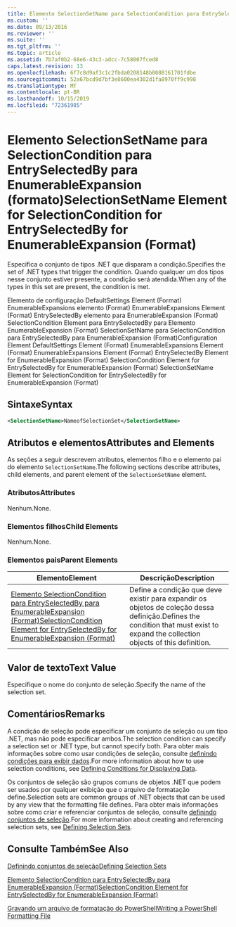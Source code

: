 ```yaml
---
title: Elemento SelectionSetName para SelectionCondition para EntrySelectedBy para EnumerableExpansion (Format) | Microsoft Docs
ms.custom: ''
ms.date: 09/13/2016
ms.reviewer: ''
ms.suite: ''
ms.tgt_pltfrm: ''
ms.topic: article
ms.assetid: 7b7af0b2-68e6-43c3-adcc-7c58007fced8
caps.latest.revision: 13
ms.openlocfilehash: 6f7c8d9af3c1c2fbda0208148b0088161701fdbe
ms.sourcegitcommit: 52a67bcd9d7bf3e8600ea4302d1fa8970ff9c998
ms.translationtype: MT
ms.contentlocale: pt-BR
ms.lasthandoff: 10/15/2019
ms.locfileid: "72361985"
---
```

# <a name="selectionsetname-element-for-selectioncondition-for-entryselectedby-for-enumerableexpansion-format"></a><span data-ttu-id="9f939-102">Elemento SelectionSetName para SelectionCondition para EntrySelectedBy para EnumerableExpansion (formato)</span><span class="sxs-lookup"><span data-stu-id="9f939-102">SelectionSetName Element for SelectionCondition for EntrySelectedBy for EnumerableExpansion (Format)</span></span>

<span data-ttu-id="9f939-103">Especifica o conjunto de tipos .NET que disparam a condição.</span><span class="sxs-lookup"><span data-stu-id="9f939-103">Specifies the set of .NET types that trigger the condition.</span></span> <span data-ttu-id="9f939-104">Quando qualquer um dos tipos nesse conjunto estiver presente, a condição será atendida.</span><span class="sxs-lookup"><span data-stu-id="9f939-104">When any of the types in this set are present, the condition is met.</span></span>

<span data-ttu-id="9f939-105">Elemento de configuração DefaultSettings Element (Format) EnumerableExpansions elemento (Format) EnumerableExpansions Element (Format) EntrySelectedBy elemento para EnumerableExpansion (Format) SelectionCondition Element para EntrySelectedBy para Elemento EnumerableExpansion (Format) SelectionSetName para SelectionCondition para EntrySelectedBy para EnumerableExpansion (Format)</span><span class="sxs-lookup"><span data-stu-id="9f939-105">Configuration Element DefaultSettings Element (Format) EnumerableExpansions Element (Format) EnumerableExpansions Element (Format) EntrySelectedBy Element for EnumerableExpansion (Format) SelectionCondition Element for EntrySelectedBy for EnumerableExpansion (Format) SelectionSetName Element for SelectionCondition for EntrySelectedBy for EnumerableExpansion (Format)</span></span>

## <a name="syntax"></a><span data-ttu-id="9f939-106">Sintaxe</span><span class="sxs-lookup"><span data-stu-id="9f939-106">Syntax</span></span>

```xml
<SelectionSetName>NameofSelectionSet</SelectionSetName>
```

## <a name="attributes-and-elements"></a><span data-ttu-id="9f939-107">Atributos e elementos</span><span class="sxs-lookup"><span data-stu-id="9f939-107">Attributes and Elements</span></span>

<span data-ttu-id="9f939-108">As seções a seguir descrevem atributos, elementos filho e o elemento pai do elemento `SelectionSetName`.</span><span class="sxs-lookup"><span data-stu-id="9f939-108">The following sections describe attributes, child elements, and parent element of the `SelectionSetName` element.</span></span>

### <a name="attributes"></a><span data-ttu-id="9f939-109">Atributos</span><span class="sxs-lookup"><span data-stu-id="9f939-109">Attributes</span></span>

<span data-ttu-id="9f939-110">Nenhum.</span><span class="sxs-lookup"><span data-stu-id="9f939-110">None.</span></span>

### <a name="child-elements"></a><span data-ttu-id="9f939-111">Elementos filhos</span><span class="sxs-lookup"><span data-stu-id="9f939-111">Child Elements</span></span>

<span data-ttu-id="9f939-112">Nenhum.</span><span class="sxs-lookup"><span data-stu-id="9f939-112">None.</span></span>

### <a name="parent-elements"></a><span data-ttu-id="9f939-113">Elementos pais</span><span class="sxs-lookup"><span data-stu-id="9f939-113">Parent Elements</span></span>

|<span data-ttu-id="9f939-114">Elemento</span><span class="sxs-lookup"><span data-stu-id="9f939-114">Element</span></span>|<span data-ttu-id="9f939-115">Descrição</span><span class="sxs-lookup"><span data-stu-id="9f939-115">Description</span></span>|
|-------------|-----------------|
|[<span data-ttu-id="9f939-116">Elemento SelectionCondition para EntrySelectedBy para EnumerableExpansion (Format)</span><span class="sxs-lookup"><span data-stu-id="9f939-116">SelectionCondition Element for EntrySelectedBy for EnumerableExpansion (Format)</span></span>](./selectioncondition-element-for-entryselectedby-for-enumerableexpansion-format.md)|<span data-ttu-id="9f939-117">Define a condição que deve existir para expandir os objetos de coleção dessa definição.</span><span class="sxs-lookup"><span data-stu-id="9f939-117">Defines the condition that must exist to expand the collection objects of this definition.</span></span>|

## <a name="text-value"></a><span data-ttu-id="9f939-118">Valor de texto</span><span class="sxs-lookup"><span data-stu-id="9f939-118">Text Value</span></span>

<span data-ttu-id="9f939-119">Especifique o nome do conjunto de seleção.</span><span class="sxs-lookup"><span data-stu-id="9f939-119">Specify the name of the selection set.</span></span>

## <a name="remarks"></a><span data-ttu-id="9f939-120">Comentários</span><span class="sxs-lookup"><span data-stu-id="9f939-120">Remarks</span></span>

<span data-ttu-id="9f939-121">A condição de seleção pode especificar um conjunto de seleção ou um tipo .NET, mas não pode especificar ambos.</span><span class="sxs-lookup"><span data-stu-id="9f939-121">The selection condition can specify a selection set or .NET type, but cannot specify both.</span></span> <span data-ttu-id="9f939-122">Para obter mais informações sobre como usar condições de seleção, consulte [definindo condições para exibir dados](./defining-conditions-for-displaying-data.md).</span><span class="sxs-lookup"><span data-stu-id="9f939-122">For more information about how to use selection conditions, see [Defining Conditions for Displaying Data](./defining-conditions-for-displaying-data.md).</span></span>

<span data-ttu-id="9f939-123">Os conjuntos de seleção são grupos comuns de objetos .NET que podem ser usados por qualquer exibição que o arquivo de formatação define.</span><span class="sxs-lookup"><span data-stu-id="9f939-123">Selection sets are common groups of .NET objects that can be used by any view that the formatting file defines.</span></span> <span data-ttu-id="9f939-124">Para obter mais informações sobre como criar e referenciar conjuntos de seleção, consulte [definindo conjuntos de seleção](./defining-selection-sets.md).</span><span class="sxs-lookup"><span data-stu-id="9f939-124">For more information about creating and referencing selection sets, see [Defining Selection Sets](./defining-selection-sets.md).</span></span>

## <a name="see-also"></a><span data-ttu-id="9f939-125">Consulte Também</span><span class="sxs-lookup"><span data-stu-id="9f939-125">See Also</span></span>

[<span data-ttu-id="9f939-126">Definindo conjuntos de seleção</span><span class="sxs-lookup"><span data-stu-id="9f939-126">Defining Selection Sets</span></span>](./defining-selection-sets.md)

[<span data-ttu-id="9f939-127">Elemento SelectionCondition para EntrySelectedBy para EnumerableExpansion (Format)</span><span class="sxs-lookup"><span data-stu-id="9f939-127">SelectionCondition Element for EntrySelectedBy for EnumerableExpansion (Format)</span></span>](./selectioncondition-element-for-entryselectedby-for-enumerableexpansion-format.md)

[<span data-ttu-id="9f939-128">Gravando um arquivo de formatação do PowerShell</span><span class="sxs-lookup"><span data-stu-id="9f939-128">Writing a PowerShell Formatting File</span></span>](./writing-a-powershell-formatting-file.md)
